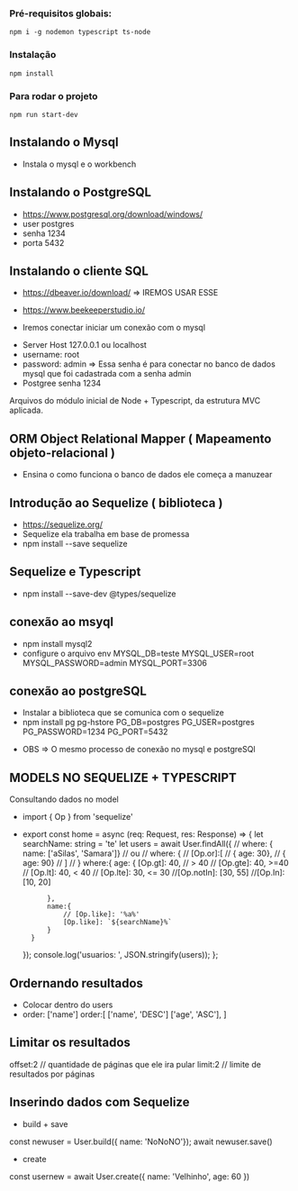 ### Pré-requisitos globais:
`npm i -g nodemon typescript ts-node`

### Instalação
`npm install`

### Para rodar o projeto
`npm run start-dev`

## Instalando o Mysql
- Instala o mysql e o workbench

## Instalando o PostgreSQL
- https://www.postgresql.org/download/windows/
- user postgres
- senha 1234
- porta 5432

## Instalando o cliente SQL
- https://dbeaver.io/download/   => IREMOS USAR ESSE
- https://www.beekeeperstudio.io/

- Iremos conectar iniciar um conexão com o mysql
* Server Host 127.0.0.1 ou localhost
* username: root
* password: admin  => Essa senha é para conectar no banco de dados mysql que foi cadastrada com a senha admin
* Postgree senha 1234

Arquivos do módulo inicial de Node + Typescript, da estrutura MVC aplicada.

## ORM Object Relational Mapper ( Mapeamento objeto-relacional )  
- Ensina o como funciona o banco de dados ele começa a manuzear

## Introdução ao Sequelize ( biblioteca ) 
- https://sequelize.org/
- Sequelize ela trabalha em base de promessa
- npm install --save sequelize

## Sequelize e Typescript
- npm install --save-dev @types/sequelize

## conexão ao msyql
- npm install mysql2
- configure o arquivo env
MYSQL_DB=teste
MYSQL_USER=root
MYSQL_PASSWORD=admin
MYSQL_PORT=3306

## conexão ao postgreSQL
- Instalar a biblioteca que se comunica com o sequelize
- npm install pg pg-hstore
PG_DB=postgres
PG_USER=postgres
PG_PASSWORD=1234
PG_PORT=5432


* OBS => O mesmo processo de conexão no mysql e postgreSQl 

## MODELS NO SEQUELIZE + TYPESCRIPT

Consultando dados no model
- import { Op } from 'sequelize'
- export const home = async (req: Request, res: Response) => {
    let searchName: string = 'te'
    let users = await User.findAll({
        // where: { name: ['aSilas', 'Samara']}
        // ou
        // where: {
        //     [Op.or]:[
        //         { age: 30},
        //         { age: 90}
        //     ]
        // }
        where:{
            age: {
                [Op.gt]: 40, // > 40
                // [Op.gte]: 40, >=40
                // [Op.lt]: 40,  < 40
                // [Op.lte]: 30, <= 30
                //[Op.notIn]: [30, 55] 
                //[Op.In]: [10, 20] 
                
            },
            name:{
                // [Op.like]: '%a%'
                [Op.like]: `${searchName}%`
            }
        }
    });
    console.log('usuarios: ', JSON.stringify(users));
};

## Ordernando resultados

- Colocar dentro do users
- order: ['name']
 order:[
            ['name', 'DESC']
            ['age', 'ASC'],
        ]

## Limitar os resultados
offset:2 // quantidade de páginas que ele ira pular
limit:2 // limite de resultados por páginas

## Inserindo dados com Sequelize
- build + save

const newuser = User.build({ name: 'NoNoNO'});
await newuser.save()


- create

const usernew = await User.create({
    name: 'Velhinho',
    age: 60
})